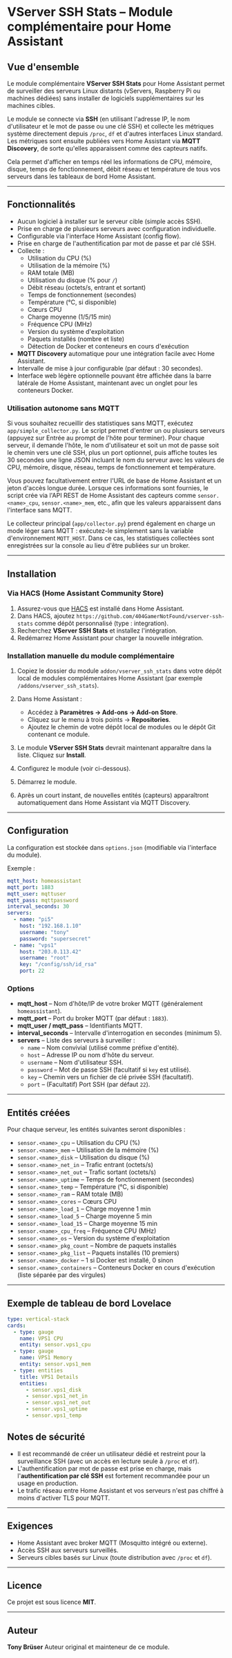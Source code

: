 # VServer SSH Stats – Module complémentaire pour Home Assistant

## Vue d'ensemble
Le module complémentaire **VServer SSH Stats** pour Home Assistant permet de surveiller des serveurs Linux distants (vServers, Raspberry Pi ou machines dédiées) sans installer de logiciels supplémentaires sur les machines cibles.

Le module se connecte via **SSH** (en utilisant l'adresse IP, le nom d'utilisateur et le mot de passe ou une clé SSH) et collecte les métriques système directement depuis `/proc`, `df` et d'autres interfaces Linux standard.
Les métriques sont ensuite publiées vers Home Assistant via **MQTT Discovery**, de sorte qu'elles apparaissent comme des capteurs natifs.

Cela permet d'afficher en temps réel les informations de CPU, mémoire, disque, temps de fonctionnement, débit réseau et température de tous vos serveurs dans les tableaux de bord Home Assistant.

---

## Fonctionnalités
- Aucun logiciel à installer sur le serveur cible (simple accès SSH).
- Prise en charge de plusieurs serveurs avec configuration individuelle.
- Configurable via l'interface Home Assistant (config flow).
- Prise en charge de l'authentification par mot de passe et par clé SSH.
- Collecte :
  - Utilisation du CPU (%)
  - Utilisation de la mémoire (%)
  - RAM totale (MB)
  - Utilisation du disque (% pour `/`)
  - Débit réseau (octets/s, entrant et sortant)
  - Temps de fonctionnement (secondes)
  - Température (°C, si disponible)
  - Cœurs CPU
  - Charge moyenne (1/5/15 min)
  - Fréquence CPU (MHz)
  - Version du système d'exploitation
  - Paquets installés (nombre et liste)
  - Détection de Docker et conteneurs en cours d'exécution
- **MQTT Discovery** automatique pour une intégration facile avec Home Assistant.
- Intervalle de mise à jour configurable (par défaut : 30 secondes).
- Interface web légère optionnelle pouvant être affichée dans la barre latérale de Home Assistant, maintenant avec un onglet pour les conteneurs Docker.

### Utilisation autonome sans MQTT

Si vous souhaitez recueillir des statistiques sans MQTT, exécutez `app/simple_collector.py`. Le script permet d'entrer un ou plusieurs serveurs (appuyez sur Entrée au prompt de l'hôte pour terminer). Pour chaque serveur, il demande l'hôte, le nom d'utilisateur et soit un mot de passe soit le chemin vers une clé SSH, plus un port optionnel, puis affiche toutes les 30 secondes une ligne JSON incluant le nom du serveur avec les valeurs de CPU, mémoire, disque, réseau, temps de fonctionnement et température.

Vous pouvez facultativement entrer l'URL de base de Home Assistant et un jeton d'accès longue durée. Lorsque ces informations sont fournies, le script crée via l'API REST de Home Assistant des capteurs comme `sensor.<name>_cpu`, `sensor.<name>_mem`, etc., afin que les valeurs apparaissent dans l'interface sans MQTT.

Le collecteur principal (`app/collector.py`) prend également en charge un mode léger sans MQTT : exécutez-le simplement sans la variable d'environnement `MQTT_HOST`. Dans ce cas, les statistiques collectées sont enregistrées sur la console au lieu d'être publiées sur un broker.

---

## Installation

### Via HACS (Home Assistant Community Store)
1. Assurez-vous que [HACS](https://hacs.xyz) est installé dans Home Assistant.
2. Dans HACS, ajoutez `https://github.com/404GamerNotFound/vserver-ssh-stats` comme dépôt personnalisé (type : integration).
3. Recherchez **VServer SSH Stats** et installez l'intégration.
4. Redémarrez Home Assistant pour charger la nouvelle intégration.

### Installation manuelle du module complémentaire
1. Copiez le dossier du module `addon/vserver_ssh_stats` dans votre dépôt local de modules complémentaires Home Assistant (par exemple `/addons/vserver_ssh_stats`).

2. Dans Home Assistant :
   - Accédez à **Paramètres → Add-ons → Add-on Store**.
   - Cliquez sur le menu à trois points → **Repositories**.
   - Ajoutez le chemin de votre dépôt local de modules ou le dépôt Git contenant ce module.

3. Le module **VServer SSH Stats** devrait maintenant apparaître dans la liste. Cliquez sur **Install**.

4. Configurez le module (voir ci-dessous).

5. Démarrez le module.

6. Après un court instant, de nouvelles entités (capteurs) apparaîtront automatiquement dans Home Assistant via MQTT Discovery.

---

## Configuration

La configuration est stockée dans `options.json` (modifiable via l'interface du module).

Exemple :

```yaml
mqtt_host: homeassistant
mqtt_port: 1883
mqtt_user: mqttuser
mqtt_pass: mqttpassword
interval_seconds: 30
servers:
  - name: "pi5"
    host: "192.168.1.10"
    username: "tony"
    password: "supersecret"
  - name: "vps1"
    host: "203.0.113.42"
    username: "root"
    key: "/config/ssh/id_rsa"
    port: 22
```

### Options
- **mqtt_host** – Nom d'hôte/IP de votre broker MQTT (généralement `homeassistant`).
- **mqtt_port** – Port du broker MQTT (par défaut : `1883`).
- **mqtt_user / mqtt_pass** – Identifiants MQTT.
- **interval_seconds** – Intervalle d'interrogation en secondes (minimum 5).
- **servers** – Liste des serveurs à surveiller :
  - `name` – Nom convivial (utilisé comme préfixe d'entité).
  - `host` – Adresse IP ou nom d'hôte du serveur.
  - `username` – Nom d'utilisateur SSH.
  - `password` – Mot de passe SSH (facultatif si `key` est utilisé).
  - `key` – Chemin vers un fichier de clé privée SSH (facultatif).
  - `port` – (Facultatif) Port SSH (par défaut `22`).

---

## Entités créées

Pour chaque serveur, les entités suivantes seront disponibles :

- `sensor.<name>_cpu` – Utilisation du CPU (%)
- `sensor.<name>_mem` – Utilisation de la mémoire (%)
- `sensor.<name>_disk` – Utilisation du disque (%)
- `sensor.<name>_net_in` – Trafic entrant (octets/s)
- `sensor.<name>_net_out` – Trafic sortant (octets/s)
- `sensor.<name>_uptime` – Temps de fonctionnement (secondes)
- `sensor.<name>_temp` – Température (°C, si disponible)
- `sensor.<name>_ram` – RAM totale (MB)
- `sensor.<name>_cores` – Cœurs CPU
- `sensor.<name>_load_1` – Charge moyenne 1 min
- `sensor.<name>_load_5` – Charge moyenne 5 min
- `sensor.<name>_load_15` – Charge moyenne 15 min
- `sensor.<name>_cpu_freq` – Fréquence CPU (MHz)
- `sensor.<name>_os` – Version du système d'exploitation
- `sensor.<name>_pkg_count` – Nombre de paquets installés
- `sensor.<name>_pkg_list` – Paquets installés (10 premiers)
- `sensor.<name>_docker` – 1 si Docker est installé, 0 sinon
- `sensor.<name>_containers` – Conteneurs Docker en cours d'exécution (liste séparée par des virgules)

---

## Exemple de tableau de bord Lovelace

```yaml
type: vertical-stack
cards:
  - type: gauge
    name: VPS1 CPU
    entity: sensor.vps1_cpu
  - type: gauge
    name: VPS1 Memory
    entity: sensor.vps1_mem
  - type: entities
    title: VPS1 Details
    entities:
      - sensor.vps1_disk
      - sensor.vps1_net_in
      - sensor.vps1_net_out
      - sensor.vps1_uptime
      - sensor.vps1_temp
```

## Notes de sécurité
- Il est recommandé de créer un utilisateur dédié et restreint pour la surveillance SSH (avec un accès en lecture seule à `/proc` et `df`).
- L'authentification par mot de passe est prise en charge, mais l'**authentification par clé SSH** est fortement recommandée pour un usage en production.
- Le trafic réseau entre Home Assistant et vos serveurs n'est pas chiffré à moins d'activer TLS pour MQTT.

---

## Exigences
- Home Assistant avec broker MQTT (Mosquitto intégré ou externe).
- Accès SSH aux serveurs surveillés.
- Serveurs cibles basés sur Linux (toute distribution avec `/proc` et `df`).

---

## Licence
Ce projet est sous licence **MIT**.

---

## Auteur
**Tony Brüser**
Auteur original et mainteneur de ce module.
